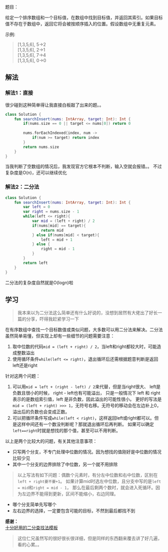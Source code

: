 题目：

给定一个排序数组和一个目标值，在数组中找到目标值，并返回其索引。如果目标值不存在于数组中，返回它将会被按顺序插入的位置。假设数组中无重复元素。

示例:
>[1,3,5,6], 5->2  
[1,3,5,6], 2->1  
[1,3,5,6], 7->4  
[1,3,5,6], 0->0

## 解法
### 解法1：直接
很少碰到这种简单得让我直接白板敲了出来的题。。
```kotlin
class Solution {
    fun searchInsert(nums: IntArray, target: Int): Int {
        if(nums.size == 0 || target <= nums[0]) return 0
        
        nums.forEachIndexed{index, num -> 
            if(num >= target) return index
        }
        return nums.size
    }
}
```
当我判断了空数组的情况后，我发现官方它根本不判断，输入空就会报错。。
不过复杂度是O(n)，还可以继续优化

### 解法2：二分法
```kotlin
class Solution {
    fun searchInsert(nums: IntArray, target: Int): Int {
        var left = 0
        var right = nums.size - 1
        while(left <= right){
            var mid = (left + right) / 2
            if(nums[mid] == target){
                return mid
            } else if(nums[mid] < target){
                left = mid + 1
            } else {
                right = mid - 1
            }
        }
        return left
    }
}
```
二分法的复杂度自然就是O(logn)啦

## 学习
>我本来以为二分法这么简单还有什么好说的，没想到居然有大佬出了好长一篇的分享，吓得我赶紧学习一下

在有序数组中查找一个目标数值或类似问题，大多数可以用二分法来解决。二分法虽然简单易懂，但实现上却有一些细节的问题需要注意：
1. 取中位数的代码`mid = (left + right) / 2`，当left和right都较大时，可能造成整数溢出
2. 使用循环条件`while(left <= right)`，退出循环后还需根据题意判断是返回left还是right

针对这两个问题：
1. 可以用`mid = left + (right - left) / 2`来代替，但是当right很大、 left是负数且很小的时候， right - left也有可能溢出，
只是一般情况下 left 和 right 表示的是数组索引值，left 是非负数，因此溢出的可能性很小。
更好的写法是`mid = (left + right) >>> 1`，无符号右移。无符号的移动会在左边补上0，溢出后的负数也会变成正数。
2. 可以把循环条件写成`while(left < right)`，这样返回left或right都可以。但是这样中间还有一个数没判断呢？那就退出循环后再判断。
如果可以确定`left==right`时就是想找的那个值，甚至可以不用判断。

以上是两个比较大的问题，有关其他注意事项：
* 只写两个分支，不专门处理中位数的情况。因为想找的值刚好是中位数的情况比较少见
* 其中一个分支的边界排除了中位数，另一个就不用排除
>以上写法有如下问题：偶数个元素时，有分左中位数和右中位数，区别在`left + right要不要+1`。
如果计算mid时选左中位数，且分支中写的是`left = mid`和`right = mid - 1`，
那么在最后剩两个数时，就会进入死循环。因为左边界不能得到更新，区间不能缩小，右边同理。
* 哪个分支简单先写哪个
* 左右边界的选择，一定要包含可能的目标，不然到最后都找不到

**感谢：**  
[十分好用的二分查找法模板](https://leetcode-cn.com/problems/search-insert-position/solution/te-bie-hao-yong-de-er-fen-cha-fa-fa-mo-ban-python-/)

>这位仁兄虽然写的很好很长很详细，但是同样的东西翻来覆去讲了好几遍，看的心累。。
